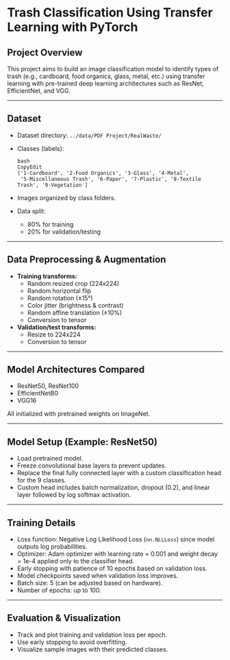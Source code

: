 # Trash Classification Using Transfer Learning with PyTorch

## Project Overview

This project aims to build an image classification model to identify types of trash (e.g., cardboard, food organics, glass, metal, etc.) using transfer learning with pre-trained deep learning architectures such as ResNet, EfficientNet, and VGG.

---

## Dataset

- Dataset directory: `../data/PDF Project/RealWaste/`
- Classes (labels):
    
    ```
    bash
    CopyEdit
    ['1-Cardboard', '2-Food Organics', '3-Glass', '4-Metal',
     '5-Miscellaneous Trash', '6-Paper', '7-Plastic', '8-Textile Trash', '9-Vegetation']
    
    ```
    
- Images organized by class folders.
- Data split:
    - 80% for training
    - 20% for validation/testing

---

## Data Preprocessing & Augmentation

- **Training transforms:**
    - Random resized crop (224x224)
    - Random horizontal flip
    - Random rotation (±15°)
    - Color jitter (brightness & contrast)
    - Random affine translation (±10%)
    - Conversion to tensor
- **Validation/test transforms:**
    - Resize to 224x224
    - Conversion to tensor

---

## Model Architectures Compared

- ResNet50, ResNet100
- EfficientNetB0
- VGG16

All initialized with pretrained weights on ImageNet.

---

## Model Setup (Example: ResNet50)

- Load pretrained model.
- Freeze convolutional base layers to prevent updates.
- Replace the final fully connected layer with a custom classification head for the 9 classes.
- Custom head includes batch normalization, dropout (0.2), and linear layer followed by log softmax activation.

---

## Training Details

- Loss function: Negative Log Likelihood Loss (`nn.NLLLoss`) since model outputs log probabilities.
- Optimizer: Adam optimizer with learning rate = 0.001 and weight decay = 1e-4 applied only to the classifier head.
- Early stopping with patience of 10 epochs based on validation loss.
- Model checkpoints saved when validation loss improves.
- Batch size: 5 (can be adjusted based on hardware).
- Number of epochs: up to 100.

---

## Evaluation & Visualization

- Track and plot training and validation loss per epoch.
- Use early stopping to avoid overfitting.
- Visualize sample images with their predicted classes.
